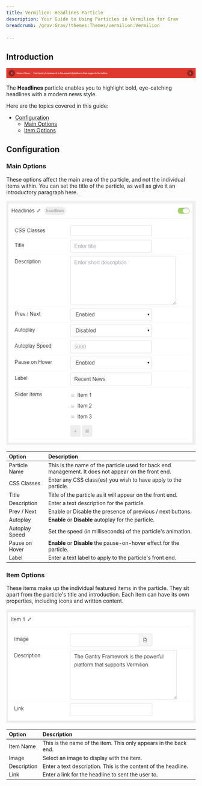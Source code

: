 ```yaml
---
title: Vermilion: Headlines Particle
description: Your Guide to Using Particles in Vermilion for Grav
breadcrumb: /grav:Grav/!themes:Themes/vermilion:Vermilion

---
```


## Introduction

![](assets/particle_headlines1.png)

The **Headlines** particle enables you to highlight bold, eye-catching headlines with a modern news style.

Here are the topics covered in this guide:

* [Configuration](#configuration)
    - [Main Options](#main-options)
    - [Item Options](#item-options)

## Configuration

### Main Options 

These options affect the main area of the particle, and not the individual items within. You can set the title of the particle, as well as give it an introductory paragraph here.

![](assets/particle_headlines2.png)

| Option         | Description                                                                                         |
| :-----         | :-----                                                                                              |
| Particle Name  | This is the name of the particle used for back end management. It does not appear on the front end. |
| CSS Classes    | Enter any CSS class(es) you wish to have apply to the particle.                                     |
| Title          | Title of the particle as it will appear on the front end.                                           |
| Description    | Enter a text description for the particle.                                                          |
| Prev / Next    | Enable or Disable the presence of previous / next buttons.                                          |
| Autoplay       | **Enable** or **Disable** autoplay for the particle.                                                |
| Autoplay Speed | Set the speed (in milliseconds) of the particle's animation.                                        |
| Pause on Hover | **Enable** or **Disable** the pause-on-hover effect for the particle.                               |
| Label          | Enter a text label to apply to the particle's front end.                                            |

### Item Options

These items make up the individual featured items in the particle. They sit apart from the particle's title and introduction. Each item can have its own properties, including icons and written content.

![](assets/particle_headlines3.png)

| Option      | Description                                                      |
| :-----      | :-----                                                           |
| Item Name   | This is the name of the item. This only appears in the back end. |
| Image       | Select an image to display with the item.                        |
| Description | Enter a text description. This is the content of the headline.   |
| Link        | Enter a link for the headline to sent the user to.               |
